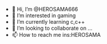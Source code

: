 - 👋 Hi, I’m @HEROSAMA666
- 👀 I’m interested in gaming
- 🌱 I’m currently learning c,c++
- 💞️ I’m looking to collaborate on ...
- 📫 How to reach me ins:HEROSAMA

<!---
HEROSAMA666/HEROSAMA666 is a ✨ special ✨ repository because its `README.md` (this file) appears on your GitHub profile.
You can click the Preview link to take a look at your changes.
--->
